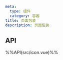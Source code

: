 ```yaml
meta:
  type: 组件
  category: 容器
title: 页面包装
description: 页面包装
```


## API

%%API(src/icon.vue)%%

